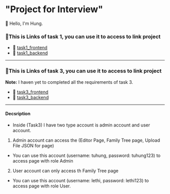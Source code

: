 # "Project for Interview"

👋 Hello, I'm Hung.

### 🚀This is Links of task 1, you can use it to access to link project

- 🔗 [task1_frontend](https://github.com/TuHungg/task1_frontend)
- 🔗 [task1_backend](https://github.com/TuHungg/task1_backend)

---

### 🚀This is Links of task 3, you can use it to access to link project

**Note:** I haven yet to completed all the requirements of task 3.

- 🔗 [task3_frontend](https://github.com/TuHungg/task3_frontend)
- 🔗 [task3_backend](https://github.com/TuHungg/task3_backend)

---

#### Decsription

- Inside (Task3) I have two type account is admin account and user account.

1. Admin account can access the (Editor Page, Family Tree page, Upload File JSON for page)

- You can use this account (username: tuhung, password: tuhung123) to access page with role Admin

2. User account can only access th Family Tree page

- You can use this account (username: lethi, password: lethi123) to access page with role User.
